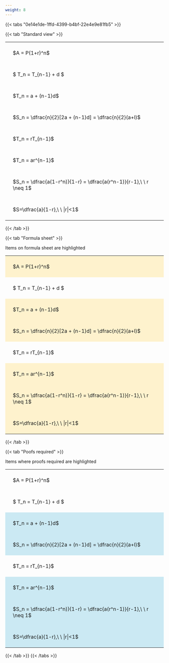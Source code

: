 ```yaml
---
weight: 8
---
```


{{< tabs "0e14e1de-1ffd-4399-b4bf-22e4e9e81fb5" >}}

{{< tab "Standard view" >}}

<style type="text/css">
#T_3ad44 th.col_heading {
  text-align: left;
  font-size: 1em;
}
#T_3ad44 td {
  text-align: left;
  font-size: 1em;
  padding: 1.5em;
}
</style>
<table id="T_3ad44">
  <thead>
  </thead>
  <tbody>
    <tr>
      <td id="T_3ad44_row0_col0" class="data row0 col0" >$A = P(1+r)^n$</td>
    </tr>
    <tr>
      <td id="T_3ad44_row1_col0" class="data row1 col0" >$ T_n = T_{n-1} + d $</td>
    </tr>
    <tr>
      <td id="T_3ad44_row2_col0" class="data row2 col0" >$T_n = a + (n-1)d$</td>
    </tr>
    <tr>
      <td id="T_3ad44_row3_col0" class="data row3 col0" >$S_n = \dfrac{n}{2}[2a + (n-1)d] = \dfrac{n}{2}(a+l)$</td>
    </tr>
    <tr>
      <td id="T_3ad44_row4_col0" class="data row4 col0" >$T_n = rT_{n-1}$</td>
    </tr>
    <tr>
      <td id="T_3ad44_row5_col0" class="data row5 col0" >$T_n = ar^{n-1}$</td>
    </tr>
    <tr>
      <td id="T_3ad44_row6_col0" class="data row6 col0" >$S_n = \dfrac{a(1-r^n)}{1-r} = \dfrac{a(r^n-1)}{r-1},\ \  r \neq 1$</td>
    </tr>
    <tr>
      <td id="T_3ad44_row7_col0" class="data row7 col0" >$S=\dfrac{a}{1-r},\ \ |r|<1$</td>
    </tr>
  </tbody>
</table>
{{< /tab >}}

{{< tab "Formula sheet" >}}

Items on formula sheet are highlighted 
<br>
<style type="text/css">
#T_8c688 th.col_heading {
  text-align: left;
  font-size: 1em;
}
#T_8c688 td {
  text-align: left;
  font-size: 1em;
  padding: 1.5em;
}
#T_8c688_row0_col0, #T_8c688_row2_col0, #T_8c688_row3_col0, #T_8c688_row5_col0, #T_8c688_row6_col0, #T_8c688_row7_col0 {
  background-color: rgba(255,194,10, 0.2);
}
#T_8c688_row1_col0, #T_8c688_row4_col0 {
  background-color: rgba(0,0,0,0);
}
</style>
<table id="T_8c688">
  <thead>
  </thead>
  <tbody>
    <tr>
      <td id="T_8c688_row0_col0" class="data row0 col0" >$A = P(1+r)^n$</td>
    </tr>
    <tr>
      <td id="T_8c688_row1_col0" class="data row1 col0" >$ T_n = T_{n-1} + d $</td>
    </tr>
    <tr>
      <td id="T_8c688_row2_col0" class="data row2 col0" >$T_n = a + (n-1)d$</td>
    </tr>
    <tr>
      <td id="T_8c688_row3_col0" class="data row3 col0" >$S_n = \dfrac{n}{2}[2a + (n-1)d] = \dfrac{n}{2}(a+l)$</td>
    </tr>
    <tr>
      <td id="T_8c688_row4_col0" class="data row4 col0" >$T_n = rT_{n-1}$</td>
    </tr>
    <tr>
      <td id="T_8c688_row5_col0" class="data row5 col0" >$T_n = ar^{n-1}$</td>
    </tr>
    <tr>
      <td id="T_8c688_row6_col0" class="data row6 col0" >$S_n = \dfrac{a(1-r^n)}{1-r} = \dfrac{a(r^n-1)}{r-1},\ \  r \neq 1$</td>
    </tr>
    <tr>
      <td id="T_8c688_row7_col0" class="data row7 col0" >$S=\dfrac{a}{1-r},\ \ |r|<1$</td>
    </tr>
  </tbody>
</table>
{{< /tab >}}

{{< tab "Poofs required" >}}

Items where proofs required are highlighted 
<br>
<style type="text/css">
#T_09595 th.col_heading {
  text-align: left;
  font-size: 1em;
}
#T_09595 td {
  text-align: left;
  font-size: 1em;
  padding: 1.5em;
}
#T_09595_row0_col0, #T_09595_row1_col0, #T_09595_row4_col0 {
  background-color: rgba(0,0,0,0);
}
#T_09595_row2_col0, #T_09595_row3_col0, #T_09595_row5_col0, #T_09595_row6_col0, #T_09595_row7_col0 {
  background-color: rgba(0,150,200, 0.2);
}
</style>
<table id="T_09595">
  <thead>
  </thead>
  <tbody>
    <tr>
      <td id="T_09595_row0_col0" class="data row0 col0" >$A = P(1+r)^n$</td>
    </tr>
    <tr>
      <td id="T_09595_row1_col0" class="data row1 col0" >$ T_n = T_{n-1} + d $</td>
    </tr>
    <tr>
      <td id="T_09595_row2_col0" class="data row2 col0" >$T_n = a + (n-1)d$</td>
    </tr>
    <tr>
      <td id="T_09595_row3_col0" class="data row3 col0" >$S_n = \dfrac{n}{2}[2a + (n-1)d] = \dfrac{n}{2}(a+l)$</td>
    </tr>
    <tr>
      <td id="T_09595_row4_col0" class="data row4 col0" >$T_n = rT_{n-1}$</td>
    </tr>
    <tr>
      <td id="T_09595_row5_col0" class="data row5 col0" >$T_n = ar^{n-1}$</td>
    </tr>
    <tr>
      <td id="T_09595_row6_col0" class="data row6 col0" >$S_n = \dfrac{a(1-r^n)}{1-r} = \dfrac{a(r^n-1)}{r-1},\ \  r \neq 1$</td>
    </tr>
    <tr>
      <td id="T_09595_row7_col0" class="data row7 col0" >$S=\dfrac{a}{1-r},\ \ |r|<1$</td>
    </tr>
  </tbody>
</table>
{{< /tab >}}
{{< /tabs >}}
